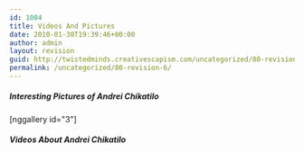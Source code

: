 ```yaml
---
id: 1004
title: Videos And Pictures
date: 2010-01-30T19:39:46+00:00
author: admin
layout: revision
guid: http://twistedminds.creativescapism.com/uncategorized/80-revision-6/
permalink: /uncategorized/80-revision-6/
---
```

<p class="dropcap-first">
  <h5>
    Interesting Pictures of Andrei Chikatilo
  </h5>[nggallery id="3"]
  
  <h5>
    Videos About Andrei Chikatilo
  </h5>
  
  <div class="center" style="text-align: center;">
  </div>